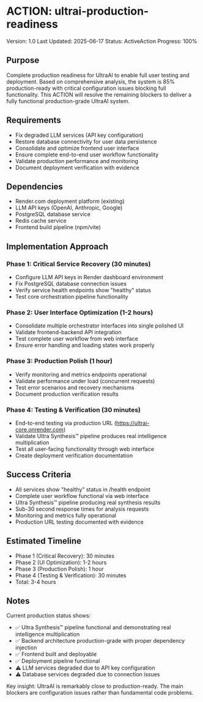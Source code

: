 # ACTION: ultrai-production-readiness

Version: 1.0
Last Updated: 2025-06-17
Status: ActiveAction
Progress: 100%

## Purpose

Complete production readiness for UltraAI to enable full user testing and deployment. Based on comprehensive analysis, the system is 85% production-ready with critical configuration issues blocking full functionality. This ACTION will resolve the remaining blockers to deliver a fully functional production-grade UltraAI system.

## Requirements

- Fix degraded LLM services (API key configuration)
- Restore database connectivity for user data persistence
- Consolidate and optimize frontend user interface
- Ensure complete end-to-end user workflow functionality
- Validate production performance and monitoring
- Document deployment verification with evidence

## Dependencies

- Render.com deployment platform (existing)
- LLM API keys (OpenAI, Anthropic, Google)
- PostgreSQL database service
- Redis cache service
- Frontend build pipeline (npm/vite)

## Implementation Approach

### Phase 1: Critical Service Recovery (30 minutes)

- Configure LLM API keys in Render dashboard environment
- Fix PostgreSQL database connection issues
- Verify service health endpoints show "healthy" status
- Test core orchestration pipeline functionality

### Phase 2: User Interface Optimization (1-2 hours)

- Consolidate multiple orchestrator interfaces into single polished UI
- Validate frontend-backend API integration
- Test complete user workflow from web interface
- Ensure error handling and loading states work properly

### Phase 3: Production Polish (1 hour)

- Verify monitoring and metrics endpoints operational
- Validate performance under load (concurrent requests)
- Test error scenarios and recovery mechanisms
- Document production verification results

### Phase 4: Testing & Verification (30 minutes)

- End-to-end testing via production URL (https://ultrai-core.onrender.com)
- Validate Ultra Synthesis™ pipeline produces real intelligence multiplication
- Test all user-facing functionality through web interface
- Create deployment verification documentation

## Success Criteria

- All services show "healthy" status in /health endpoint
- Complete user workflow functional via web interface
- Ultra Synthesis™ pipeline producing real synthesis results
- Sub-30 second response times for analysis requests
- Monitoring and metrics fully operational
- Production URL testing documented with evidence

## Estimated Timeline

- Phase 1 (Critical Recovery): 30 minutes
- Phase 2 (UI Optimization): 1-2 hours
- Phase 3 (Production Polish): 1 hour  
- Phase 4 (Testing & Verification): 30 minutes
- Total: 3-4 hours

## Notes

Current production status shows:
- ✅ Ultra Synthesis™ pipeline functional and demonstrating real intelligence multiplication
- ✅ Backend architecture production-grade with proper dependency injection
- ✅ Frontend built and deployable
- ✅ Deployment pipeline functional
- ⚠️ LLM services degraded due to API key configuration
- ⚠️ Database services degraded due to connection issues

Key insight: UltraAI is remarkably close to production-ready. The main blockers are configuration issues rather than fundamental code problems.
